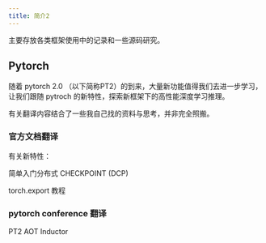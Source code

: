 ```yaml
---
title: 简介2
---
```


主要存放各类框架使用中的记录和一些源码研究。

## Pytorch

随着 pytorch 2.0 （以下简称PT2）的到来，大量新功能值得我们去进一步学习，让我们跟随 pytroch 的新特性，探索新框架下的高性能深度学习推理。

有关翻译内容结合了一些我自己找的资料与思考，并非完全照搬。

### 官方文档翻译

有关新特性：

简单入门分布式 CHECKPOINT (DCP)

torch.export 教程

### pytorch conference 翻译

PT2 AOT Inductor
